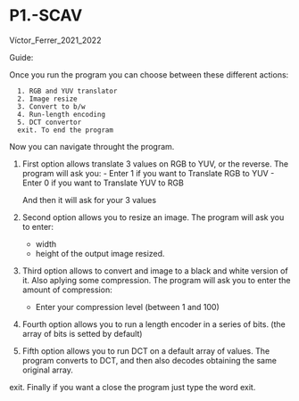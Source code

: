 # P1.-SCAV
Víctor_Ferrer_2021_2022

Guide:


Once you run the program you can choose between these different actions: 

      1. RGB and YUV translator
      2. Image resize
      3. Convert to b/w
      4. Run-length encoding
      5. DCT convertor
      exit. To end the program
       

 Now you can navigate throught the program.
 

 1. First option allows translate 3 values on RGB to YUV, or the reverse.
    	The program will ask you:
          - Enter 1 if you want to Translate RGB to YUV
          - Enter 0 if you want to Translate YUV to RGB

	And then it will ask for your 3 values

 
 2. Second option allows you to resize an image.
     	The program will ask you to enter:
	- width
	- height
     of the output image resized.    

 
 3. Third option allows to convert and image to a black and white version of it. Also aplying some compression.
	The program will ask you to enter the amount of compression:
	- Enter your compression level (between 1 and 100)

         
 4. Fourth option allows you to run a length encoder in a series of bits.
		(the array of bits is setted by default)


 5. Fifth option allows you to run DCT on a default array of values.
	The program converts to DCT, and then also decodes obtaining the same original array.


 exit. Finally if you want a close the program just type the word exit.
